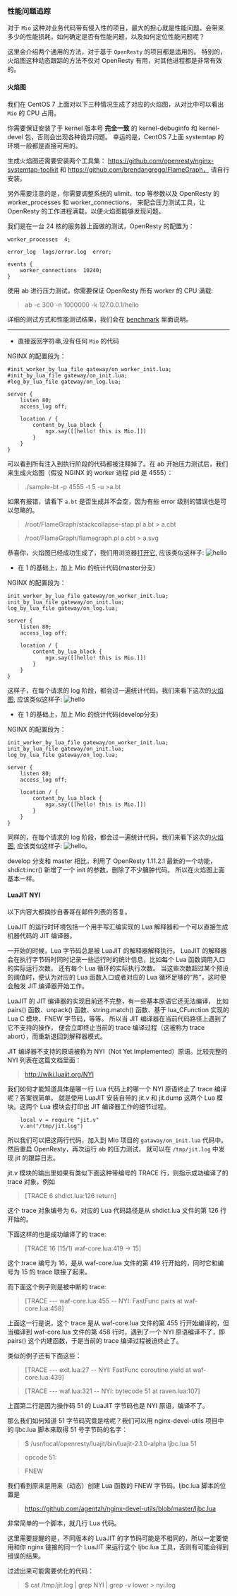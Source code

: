 ### 性能问题追踪

对于 `Mio` 这种对业务代码带有侵入性的项目，最大的担心就是性能问题。会带来多少的性能损耗，如何确定是否有性能问题，以及如何定位性能问题呢？

这里会介绍两个通用的方法，对于基于 `OpenResty` 的项目都是适用的。
特别的，火焰图这种动态跟踪的方法不仅对 OpenResty 有用，对其他进程都是非常有效的。

#### 火焰图

我们在 CentOS 7 上面对以下三种情况生成了对应的火焰图，从对比中可以看出 `Mio` 的 CPU 占用。

你需要保证安装了于 kernel 版本号 **完全一致** 的 kernel-debuginfo 和 kernel-devel 包，否则会出现各种诡异问题。
幸运的是，CentOS 7上面 systemtap 的环境一般都是直接可用的。

生成火焰图还需要安装两个工具集：
https://github.com/openresty/nginx-systemtap-toolkit 和 https://github.com/brendangregg/FlameGraph，
请自行安装。

另外需要注意的是，你需要调整系统的 ulimit、tcp 等参数以及 OpenResty 的 worker_processes 和 worker_connections，
来配合压力测试工具，让 OpenResty 的工作进程满载，以便火焰图能够发现问题。

我们是在一台 24 核的服务器上面做的测试，OpenResty 的配置为：
```
worker_processes  4;

error_log  logs/error.log  error;

events {
    worker_connections  10240;
}
```

使用 ab 进行压力测试，你需要保证 OpenResty 所有 worker 的 CPU 满载:
> ab -c 300 -n 1000000 -k 127.0.0.1/hello

详细的测试方式和性能测试结果，我们会在 [benchmark](benchmark.md) 里面说明。

--------

+ 直接返回字符串,没有任何 `Mio` 的代码

NGINX 的配置段为：

```
#init_worker_by_lua_file gateway/on_worker_init.lua;
#init_by_lua_file gateway/on_init.lua;
#log_by_lua_file gateway/on_log.lua;

server {
    listen 80;
    access_log off;

    location / {
        content_by_lua_block {
            ngx.say([[hello! this is Mio.]])
        }
    }
}
```
可以看到所有注入到执行阶段的代码都被注释掉了。在 ab 开始压力测试后，我们来生成火焰图（假设 NGINX 的 worker 进程 pid 是 4555）：
> ./sample-bt -p 4555  -t 5 -u >a.bt

如果有报错，请看下 `a.bt` 是否生成并不会空，因为有些 error 级别的错误也是可以忽略的。

> /root/FlameGraph/stackcollapse-stap.pl a.bt > a.cbt

> /root/FlameGraph/flamegraph.pl a.cbt > a.svg

恭喜你，火焰图已经成功生成了，我们用浏览器[打开它](flame_graph/hello.svg), 应该类似这样子:
![hello](flame_graph/hello.png)

+  在 1 的基础上，加上 Mio 的统计代码(master分支)

NGINX 的配置段为：

```
init_worker_by_lua_file gateway/on_worker_init.lua;
init_by_lua_file gateway/on_init.lua;
log_by_lua_file gateway/on_log.lua;

server {
    listen 80;
    access_log off;

    location / {
        content_by_lua_block {
            ngx.say([[hello! this is Mio.]])
        }
    }
}
```
这样子，在每个请求的 log 阶段，都会过一遍统计代码。我们来看下这次的[火焰图](flame_graph/master.svg), 应该类似这样子:
![hello](flame_graph/master.png)

+ 在 1 的基础上，加上 Mio 的统计代码(develop分支)

NGINX 的配置段为：

```
init_worker_by_lua_file gateway/on_worker_init.lua;
init_by_lua_file gateway/on_init.lua;
log_by_lua_file gateway/on_log.lua;

server {
    listen 80;
    access_log off;

    location / {
        content_by_lua_block {
            ngx.say([[hello! this is Mio.]])
        }
    }
}
```
同样的，在每个请求的 log 阶段，都会过一遍统计代码。我们来看下这次的[火焰图](flame_graph/develop.svg), 应该类似这样子:
![hello](flame_graph/develop.png)。

develop 分支和 master 相比，利用了 OpenResty 1.11.2.1 最新的一个功能，shdict:incr() 新增了一个 init 的参数，删除了不少臃肿代码。
所以在火焰图上面基本一样。

#### LuaJIT NYI

以下内容大都摘抄自春哥在邮件列表的答复。

LuaJIT 的运行时环境包括一个用手写汇编实现的 Lua 解释器和一个可以直接生成机器代码的 JIT 编译器。

一开始的时候，Lua 字节码总是被 LuaJIT 的解释器解释执行。
LuaJIT 的解释器会在执行字节码时同时记录一些运行时的统计信息，比如每个 Lua 函数调用入口的实际运行次数，
还有每个 Lua 循环的实际执行次数。
当这些次数超过某个预设的阈值时，便认为对应的 Lua 函数入口或者对应的 Lua 循环足够的“热”，这时便会触发 JIT 编译器开始工作。

LuaJIT 的 JIT 编译器的实现目前还不完整，有一些基本原语它还无法编译，
比如 pairs() 函数、unpack() 函数、string.match() 函数、基于 lua_CFunction 实现的 Lua C 模块、FNEW 字节码，等等。
所以当 JIT 编译器在当前代码路径上遇到了它不支持的操作，
便会立即终止当前的 trace 编译过程（这被称为 trace abort），而重新退回到解释器模式。

JIT 编译器不支持的原语被称为 NYI（Not Yet Implemented）原语。比较完整的 NYI 列表在这篇文档里面：

>http://wiki.luajit.org/NYI

我们如何才能知道具体是哪一行 Lua 代码上的哪一个 NYI 原语终止了 trace 编译呢？答案很简单。
就是使用 LuaJIT 安装自带的 jit.v 和 jit.dump 这两个 Lua 模块。这两个 Lua 模块会打印出 JIT 编译器工作的细节过程。

```
    local v = require "jit.v"
    v.on("/tmp/jit.log")
```

所以我们可以把这两行代码，加入到 Mio 项目的 `gataway/on_init.lua` 代码中。然后重启 OpenResty，再次运行 ab 的压力测试，
就可以在 `/tmp/jit.log` 中发现 jit 的跟踪日志。

jit.v 模块的输出里如果有类似下面这种带编号的 TRACE 行，则指示成功编译了的 trace 对象，例如

>   [TRACE   6 shdict.lua:126 return]

这个 trace 对象编号为 6，对应的 Lua 代码路径是从 shdict.lua 文件的第 126 行开始的。

下面这样的也是成功编译了的 trace:

>    [TRACE  16 (15/1) waf-core.lua:419 -> 15]

这个 trace 编号为 16，是从 waf-core.lua 文件的第 419 行开始的，同时它和编号为 15 的 trace 联接了起来。

 而下面这个例子则是被中断的 trace:

>    [TRACE --- waf-core.lua:455 -- NYI: FastFunc pairs at waf-core.lua:458]

上面这一行是说，这个 trace 是从 waf-core.lua 文件的第 455 行开始编译的，但当编译到 waf-core.lua
文件的第 458 行时，遇到了一个 NYI 原语编译不了，即 pairs() 这个内建函数，于是当前的 trace 编译过程被迫终止了。

类似的例子还有下面这些：

>    [TRACE --- exit.lua:27 -- NYI: FastFunc coroutine.yield at waf-core.lua:439]

>    [TRACE --- waf.lua:321 -- NYI: bytecode 51 at raven.lua:107]

上面第二行是因为操作码 51 的 LuaJIT 字节码也是 NYI 原语，编译不了。

那么我们如何知道 51 字节码究竟是啥呢？我们可以用 nginx-devel-utils 项目中的 ljbc.lua 脚本来取得 51 号字节码的名字：

>    $ /usr/local/openresty/luajit/bin/luajit-2.1.0-alpha ljbc.lua 51

>    opcode 51:

>    FNEW

我们看到原来是用来（动态）创建 Lua 函数的 FNEW 字节码。ljbc.lua 脚本的位置是

>    https://github.com/agentzh/nginx-devel-utils/blob/master/ljbc.lua

非常简单的一个脚本，就几行 Lua 代码。

这里需要提醒的是，不同版本的 LuaJIT 的字节码可能是不相同的，所以一定要使用和你 nginx 链接的同一个 LuaJIT 来运行这个
ljbc.lua 工具，否则有可能会得到错误的结果。

过滤出来可能需要优化的代码：
> $ cat /tmp/jit.log | grep NYI | grep -v lower > nyi.log
